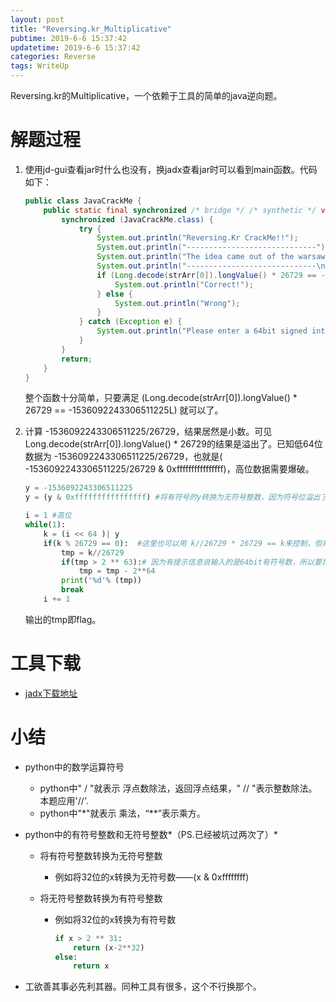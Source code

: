 ```yaml
---
layout: post
title: "Reversing.kr_Multiplicative"
pubtime: 2019-6-6 15:37:42
updatetime: 2019-6-6 15:37:42
categories: Reverse
tags: WriteUp
---
```


Reversing.kr的Multiplicative，一个依赖于工具的简单的java逆向题。


# 解题过程

1. 使用jd-gui查看jar时什么也没有，换jadx查看jar时可以看到main函数。代码如下：

   ```java
   public class JavaCrackMe {
       public static final synchronized /* bridge */ /* synthetic */ void main(String... strArr) {
           synchronized (JavaCrackMe.class) {
               try {
                   System.out.println("Reversing.Kr CrackMe!!");
                   System.out.println("-----------------------------");
                   System.out.println("The idea came out of the warsaw's crackme");
                   System.out.println("-----------------------------\n");
                   if (Long.decode(strArr[0]).longValue() * 26729 == -1536092243306511225L) {
                       System.out.println("Correct!");
                   } else {
                       System.out.println("Wrong");
                   }
               } catch (Exception e) {
                   System.out.println("Please enter a 64bit signed int");
               }
           }
           return;
       }
   }
   ```

   整个函数十分简单，只要满足 (Long.decode(strArr[0]).longValue() * 26729 == -1536092243306511225L) 就可以了。

2. 计算 -1536092243306511225/26729，结果居然是小数。可见Long.decode(strArr[0]).longValue() * 26729的结果是溢出了。已知低64位数据为 -1536092243306511225/26729，也就是( -1536092243306511225/26729 & 0xffffffffffffffff)，高位数据需要爆破。

   ```python
   y = -1536092243306511225
   y = (y & 0xffffffffffffffff) #将有符号的y转换为无符号整数，因为符号位溢出了，所以剩下的这部分都是数值。
   
   i = 1 #高位
   while(1):
       k = (i << 64 )| y
       if(k % 26729 == 0):  #这里也可以用 k//26729 * 26729 == k来控制，但肯定k % 26729 == 0运算更快
           tmp = k//26729
           if(tmp > 2 ** 63):# 因为有提示信息说输入的是64bit有符号数，所以要将tmp转为有符号数
               tmp = tmp - 2**64
           print('%d'% (tmp))
           break
       i += 1
   ```

   输出的tmp即flag。

# 工具下载

* [jadx下载地址](https://www.softpedia.com/get/Programming/Other-Programming-Files/Jadx.shtml)

# 小结

* python中的数学运算符号

  * python中" / "就表示 浮点数除法，返回浮点结果，" // "表示整数除法。本题应用'//'.
  * python中"*"就表示 乘法，“**”表示乘方。

* python中的有符号整数和无符号整数*（PS.已经被坑过两次了）*

  * 将有符号整数转换为无符号整数

    * 例如将32位的x转换为无符号数——(x & 0xffffffff)

  * 将无符号整数转换为有符号整数

    * 例如将32位的x转换为有符号数

      ```python
      if x > 2 ** 31:
          return (x-2**32)
      else:
          return x
      ```

* 工欲善其事必先利其器。同种工具有很多，这个不行换那个。